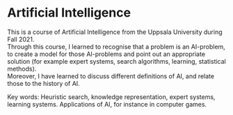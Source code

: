 # Artificial Intelligence

This is a course of Artificial Intelligence from the Uppsala University during Fall 2021.  
Through this course, I learned to recognise that a problem is an AI-problem, to create a model for those AI-problems and point out an appropriate solution (for example expert systems, search algorithms, learning, statistical methods).  
Moreover, I have learned to discuss different definitions of AI, and relate those to the history of AI.

Key words: Heuristic search, knowledge representation, expert systems, learning systems. Applications of AI, for instance in computer games.
